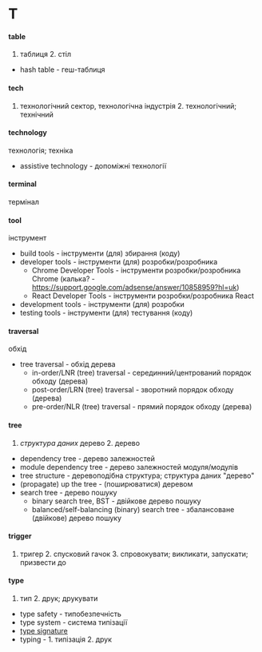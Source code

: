 # T

#### table
1. таблиця 2. стіл
  - hash table - геш-таблиця

#### tech
1. технологічний сектор, технологічна індустрія 2. технологічний; технічний

#### technology
технологія; техніка
  - assistive technology - допоміжні технології

#### terminal
термінал

#### tool
інструмент
  - build tools - інструменти (для) збирання (коду)
  - developer tools - інструменти (для) розробки/розробника
    - Chrome Developer Tools - інструменти розробки/розробника Chrome (калька? - https://support.google.com/adsense/answer/10858959?hl=uk)
    - React Developer Tools - інструменти розробки/розробника React
  - development tools - інструменти (для) розробки
  - testing tools - інструменти (для) тестування (коду)

#### traversal
обхід
  - tree traversal - обхід дерева
    - in-order/LNR (tree) traversal - серединний/центрований порядок обходу (дерева)
    - post-order/LRN (tree) traversal - зворотний порядок обходу (дерева)
    - pre-order/NLR (tree) traversal - прямий порядок обходу (дерева)

#### tree
1. _структура даних_ дерево 2. дерево
  - dependency tree - дерево залежностей
  - module dependency tree - дерево залежностей модуля/модулів
  - tree structure - деревоподібна структура; структура даних "дерево"
  - (propagate) up the tree - (поширюватися) деревом
  - search tree - дерево пошуку
    - binary search tree, ВST - двійкове дерево пошуку
    - balanced/self-balancing (binary) search tree - збалансоване (двійкове) дерево пошуку

#### trigger
1. тригер 2. спусковий гачок 3. спровокувати; викликати, запускати; призвести до

#### type
1. тип 2. друк; друкувати
  - type safety - типобезпечність
  - type system - система типізації
  - [type signature](./S.md#signature)
  - typing - 1. типізація 2. друк
